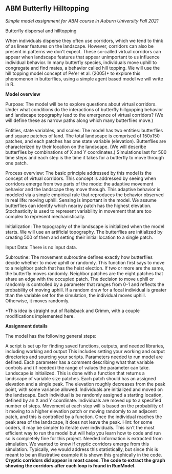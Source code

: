 ## **ABM Butterfly Hilltopping**





*Simple model assignment for ABM course in Auburn University Fall 2021*

Butterfly dispersal and hilltopping

When individuals disperse they often use corridors, which we tend to think of as linear features on the landscape. However, corridors can also be present in patterns we don't expect. These so-called virtual corridors can appear when landscape features that appear unimportant to us influence individual behavior. In many butterfly species, individuals move uphill to congregate and find mates, a behavior called hill topping. We will use the hill topping model concept of Pe'er et al. (2005)* to explore this phenomenon in butterflies, using a simple agent based model we will write in R.

**Model overview**

Purpose: The model will be to explore questions about virtual corridors. Under what conditions do the interactions of butterfly hillgopping behavior and landscape topography lead to the emergence of virtual corridors? (We will define these as narrow paths along which many butterflies move.) 

Entities, state variables, and scales: The model has two entities: butterflies and square patches of land. The total landscape is comprised of 150x150 patches, and each patches has one state variable (elevation).  Butterflies are characterized by their location on the landscape. (We will describe butterflies by combinations of X and Y coordinates.) Simulations last for 500 time steps and each step is the time it takes for a butterfly to move through one patch.

Process overview: The basic principle addressed by this model is the concept of virtual corridors. This concept is addressed by seeing when corridors emerge from two parts of the mode: the adaptive movement behavior and the landscape they move through. This adaptive behavior is modeled via a simple empirical rule that reproduces the behavior observed in real life: moving uphill. Sensing is important in the model. We assume butterflies can identify which nearby patch has the highest elevation. Stochasticity is used to represent variability in movement that are too complex to represent mechanistically. 

Initialization: The topography of the landscape is initialized when the model starts. We will use an artificial topography. The butterflies are initialized by creating 500 of them and setting their initial location to a single patch.

Input Data: There is no input data.

Subroutine: The movement subroutine defines exactly how butterflies decide whether to move uphill or randomly. This function first says to move to a neighbor patch that has the heist election. If two or more are the same, the butterfly moves randomly. Neighbor patches are the eight patches that share an edge with the occupied patch. The decision to move uphill or randomly is controlled by a parameter that ranges from 0-1 and reflects the probability of moving uphill. If a random draw for a focal individual is greater than the variable set for the simulation, the individual moves uphill. Otherwise, it moves randomly.

*This idea is straight out of Railsback and Grimm, with a couple modifications implemented here.

**Assignment details**

The model has the following general steps:

A script is set up for finding saved functions, outputs, and needed libraries, including working and output This includes setting your working and output directories and sourcing your scripts.
Parameters needed to run model are defined. Each parameter has a comment describing what that variable controls and (if needed) the range of values the parameter can take. 
Landscape is initialized. This is done with a function that returns a landscape of variable size patches. Each patch should has an assigned elevation and a single peak. The elevation roughly decreases from the peak point, with some variance allowed.
Individuals are initialized and moved on the landscape. Each individual is be randomly assigned a starting location, defined by an X and Y coordinate.
Individuals are moved up to a specified number of steps. Movement at each step will is based on the probability of it moving to a higher elevation patch or moving randomly to an adjacent patch, and this is controlled by a function. Once the individual reaches the peak area of the landscape, it does not leave the peak. Hint: for some coders, it may be simpler to iterate over individuals. This isn't the most efficient way to run the model but will help you learn how to code and run so is completely fine for this project.
Needed information is extracted from simulation. We wanted to know if cryptic corridors emerge from this simulation. Typically, we would address this statistically, but since this is meant to be an illustrative example it is shown this graphically in the code. 
**Cryptic corridors did appear in most cases. The code to extract the graph showing the corridors after each loop is found in RunModel.** 
